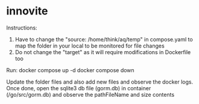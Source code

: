 # innovite

Instructions:
1. Have to change the "source: /home/think/aq/temp" in compose.yaml to map the folder in your local to be monitored for file changes
2. Do not change the "target" as it will require modifications in Dockerfile too

Run:
    docker compose up -d
    docker compose down

Update the <source> folder files and also add new files and observe the docker logs.
Once done, open the sqlite3 db file (gorm.db) in container (/go/src/gorm.db) and observe the pathFileName and size contents